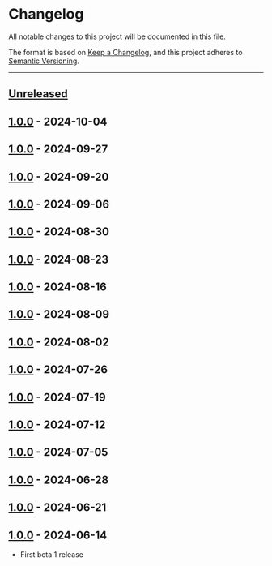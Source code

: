 # Changelog

All notable changes to this project will be documented in this file.

The format is based on [Keep a Changelog](https://keepachangelog.com/en/1.0.0/),
and this project adheres to [Semantic Versioning](https://semver.org/spec/v2.0.0.html).

* * *

## [Unreleased]

## [1.0.0] - 2024-10-04

## [1.0.0] - 2024-09-27

## [1.0.0] - 2024-09-20

## [1.0.0] - 2024-09-06

## [1.0.0] - 2024-08-30

## [1.0.0] - 2024-08-23

## [1.0.0] - 2024-08-16

## [1.0.0] - 2024-08-09

## [1.0.0] - 2024-08-02

## [1.0.0] - 2024-07-26

## [1.0.0] - 2024-07-19

## [1.0.0] - 2024-07-12

## [1.0.0] - 2024-07-05

## [1.0.0] - 2024-06-28

## [1.0.0] - 2024-06-21

## [1.0.0] - 2024-06-14

- First beta 1 release

[Unreleased]: https://github.com/ortus-boxlang/boxlang-docker/compare/v1.0.0...HEAD

[1.0.0]: https://github.com/ortus-boxlang/boxlang-docker/compare/v1.0.0...v1.0.0


